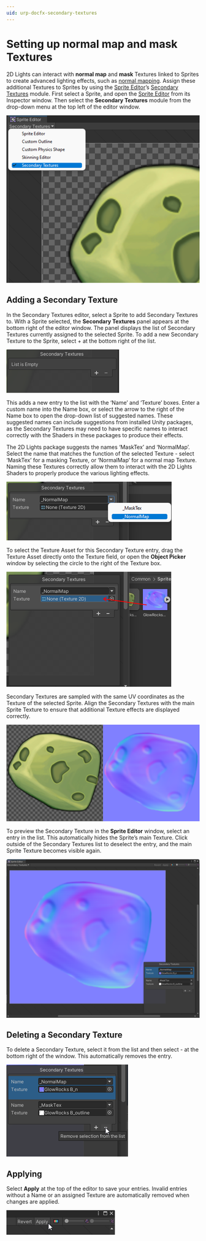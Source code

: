 ```yaml
---
uid: urp-docfx-secondary-textures
---
```

# Setting up normal map and mask Textures

2D Lights can interact with **normal map** and **mask** Textures linked to Sprites to create advanced lighting effects, such as [normal mapping](https://en.wikipedia.org/wiki/Normal_mapping). Assign these additional Textures to Sprites by using the [Sprite Editor](https://docs.unity3d.com/Manual/SpriteEditor.html)’s [Secondary Textures](https://docs.unity3d.com/Manual/SpriteEditor-SecondaryTextures.html) module. First select a Sprite, and open the [Sprite Editor](https://docs.unity3d.com/Manual/SpriteEditor.html) from its Inspector window. Then select the **Secondary Textures** module from the drop-down menu at the top left of the editor window.

![](Images/2D/ST_ModuleSelect.png)

## Adding a Secondary Texture

In the Secondary Textures editor, select a Sprite to add Secondary Textures to. With a Sprite selected, the **Secondary Textures** panel appears at the bottom right of the editor window. The panel displays the list of Secondary Textures currently assigned to the selected Sprite. To add a new Secondary Texture to the Sprite, select + at the bottom right of the list.

![](Images/2D/ST_ListField.png)

This adds a new entry to the list with the ‘Name’ and ‘Texture’ boxes. Enter a custom name into the Name box, or select the arrow to the right of the Name box to open the drop-down list of suggested names. These suggested names can include suggestions from installed Unity packages, as the Secondary Textures may need to have specific names to interact correctly with the Shaders in these packages to produce their effects.

The 2D Lights package suggests the names ‘MaskTex’ and ‘NormalMap’. Select the name that matches the function of the selected Texture - select ‘MaskTex’ for a masking Texture, or ‘NormalMap’ for a normal map Texture.  Naming these Textures correctly allow them to interact with the 2D Lights Shaders to properly produce the various lighting effects.

![](Images/2D/ST_Names.png)

To select the Texture Asset for this Secondary Texture entry, drag the Texture Asset directly onto the Texture field, or open the **Object Picker** window by selecting the circle to the right of the Texture box.

![](Images/2D/ST_ObjectDrag.png)

Secondary Textures are sampled with the same UV coordinates as the Texture of the selected Sprite. Align the Secondary Textures with the main Sprite Texture to ensure that additional Texture effects are displayed correctly.

![](Images/2D/ST_Align.png)

To preview the Secondary Texture in the **Sprite Editor** window, select an entry in the list. This automatically hides the Sprite’s main Texture. Click outside of the Secondary Textures list to deselect the entry, and the main Sprite Texture becomes visible again.

![](Images/2D/ST_Preview.png)

## Deleting a Secondary Texture

To delete a Secondary Texture, select it from the list and then select - at the bottom right of the window. This automatically removes the entry.

![](Images/2D/ST_Delete.png)

## Applying

Select **Apply** at the top of the editor to save your entries. Invalid entries without a Name or an assigned Texture are automatically removed when changes are applied.

![](Images/2D/ST_Apply.png)
